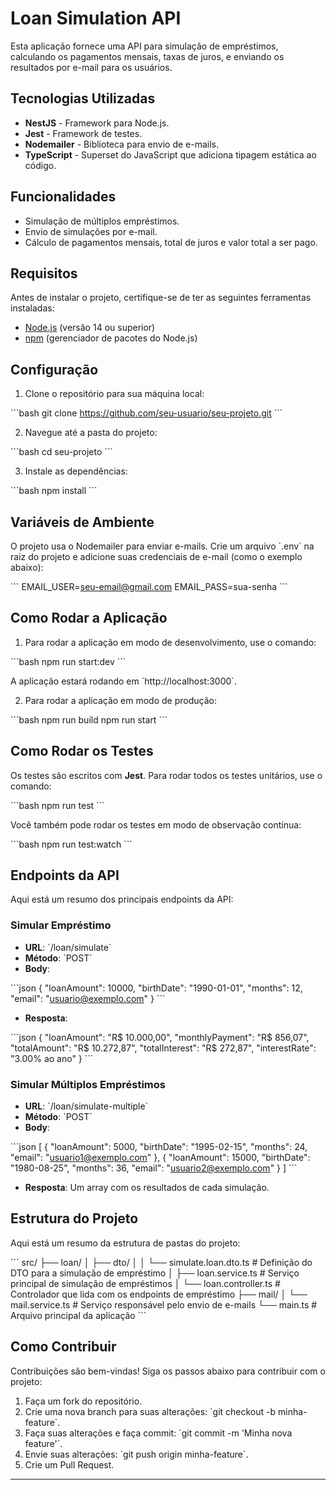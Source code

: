 
# Loan Simulation API

Esta aplicação fornece uma API para simulação de empréstimos, calculando os pagamentos mensais, taxas de juros, e enviando os resultados por e-mail para os usuários.

## Tecnologias Utilizadas

- **NestJS** - Framework para Node.js.
- **Jest** - Framework de testes.
- **Nodemailer** - Biblioteca para envio de e-mails.
- **TypeScript** - Superset do JavaScript que adiciona tipagem estática ao código.
  
## Funcionalidades

- Simulação de múltiplos empréstimos.
- Envio de simulações por e-mail.
- Cálculo de pagamentos mensais, total de juros e valor total a ser pago.

## Requisitos

Antes de instalar o projeto, certifique-se de ter as seguintes ferramentas instaladas:

- [Node.js](https://nodejs.org/) (versão 14 ou superior)
- [npm](https://www.npmjs.com/) (gerenciador de pacotes do Node.js)

## Configuração

1. Clone o repositório para sua máquina local:

\`\`\`bash
git clone https://github.com/seu-usuario/seu-projeto.git
\`\`\`

2. Navegue até a pasta do projeto:

\`\`\`bash
cd seu-projeto
\`\`\`

3. Instale as dependências:

\`\`\`bash
npm install
\`\`\`

## Variáveis de Ambiente

O projeto usa o Nodemailer para enviar e-mails. Crie um arquivo \`.env\` na raiz do projeto e adicione suas credenciais de e-mail (como o exemplo abaixo):

\`\`\`
EMAIL_USER=seu-email@gmail.com
EMAIL_PASS=sua-senha
\`\`\`

## Como Rodar a Aplicação

1. Para rodar a aplicação em modo de desenvolvimento, use o comando:

\`\`\`bash
npm run start:dev
\`\`\`

A aplicação estará rodando em \`http://localhost:3000\`.

2. Para rodar a aplicação em modo de produção:

\`\`\`bash
npm run build
npm run start
\`\`\`

## Como Rodar os Testes

Os testes são escritos com **Jest**. Para rodar todos os testes unitários, use o comando:

\`\`\`bash
npm run test
\`\`\`

Você também pode rodar os testes em modo de observação contínua:

\`\`\`bash
npm run test:watch
\`\`\`

## Endpoints da API

Aqui está um resumo dos principais endpoints da API:

### Simular Empréstimo

- **URL**: \`/loan/simulate\`
- **Método**: \`POST\`
- **Body**:

\`\`\`json
{
  "loanAmount": 10000,
  "birthDate": "1990-01-01",
  "months": 12,
  "email": "usuario@exemplo.com"
}
\`\`\`

- **Resposta**:

\`\`\`json
{
  "loanAmount": "R$ 10.000,00",
  "monthlyPayment": "R$ 856,07",
  "totalAmount": "R$ 10.272,87",
  "totalInterest": "R$ 272,87",
  "interestRate": "3.00% ao ano"
}
\`\`\`

### Simular Múltiplos Empréstimos

- **URL**: \`/loan/simulate-multiple\`
- **Método**: \`POST\`
- **Body**:

\`\`\`json
[
  {
    "loanAmount": 5000,
    "birthDate": "1995-02-15",
    "months": 24,
    "email": "usuario1@exemplo.com"
  },
  {
    "loanAmount": 15000,
    "birthDate": "1980-08-25",
    "months": 36,
    "email": "usuario2@exemplo.com"
  }
]
\`\`\`

- **Resposta**: Um array com os resultados de cada simulação.

## Estrutura do Projeto

Aqui está um resumo da estrutura de pastas do projeto:

\`\`\`
src/
├── loan/
│   ├── dto/
│   │   └── simulate.loan.dto.ts     # Definição do DTO para a simulação de empréstimo
│   ├── loan.service.ts              # Serviço principal de simulação de empréstimos
│   └── loan.controller.ts           # Controlador que lida com os endpoints de empréstimo
├── mail/
│   └── mail.service.ts              # Serviço responsável pelo envio de e-mails
└── main.ts                          # Arquivo principal da aplicação
\`\`\`

## Como Contribuir

Contribuições são bem-vindas! Siga os passos abaixo para contribuir com o projeto:

1. Faça um fork do repositório.
2. Crie uma nova branch para suas alterações: \`git checkout -b minha-feature\`.
3. Faça suas alterações e faça commit: \`git commit -m 'Minha nova feature'\`.
4. Envie suas alterações: \`git push origin minha-feature\`.
5. Crie um Pull Request.

---
